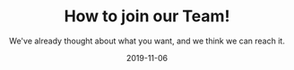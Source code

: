 ﻿---
title: How to join our Team!
subtitle: We've already thought about what you want, and we think we can reach it.
layout: default
modal-id: 1
date: 2019-11-06
img: dreams.png
thumbnail: dreams-thumbnail.png
alt: image-alt
project-date: November 2019
writer: Alex
manager: Alex
description: 팀에 들어오는 방법.너무 어수선하지않도록 2주간의 term줘야할듯! <br /> asd
---
